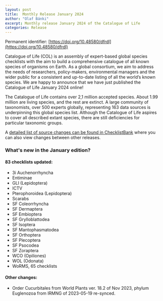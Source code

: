 ```yaml
---
layout: post
title:  Monthly Release January 2024
author: "Olaf Bánki"
excerpt: Monthly release January 2024 of the Catalogue of Life
categories: Release
---
```


Permanent identifier: [https://doi.org/10.48580/dfrdl](https://doi.org/10.48580/dfrdl)

Catalogue of Life (COL) is an assembly of expert-based global species checklists with the aim to build a comprehensive catalogue of all known species of organisms on Earth. 
As a global consortium, we aim to address the needs of researchers, policy-makers, environmental managers and the wider public for a consistent and up-to-date listing of all the world’s known species. 
We are happy to announce that we have just published the Catalogue of Life January 2024 online!

The Catalogue of Life contains over 2,1 million accepted species. About 1.99 million are living species, and the rest are extinct. A large community of taxonomists, over 500 experts globally, representing 163 data sources is underpinning this global species list.
Although the Catalogue of Life aspires to cover all described extant species, there are still deficiencies for particular taxonomic groups.

A [detailed list of source changes can be found in ChecklistBank](https://www.checklistbank.org/dataset/286246/sourcemetrics?hideUnchanged=true&releaseKey=281951) where you can also view changes between other releases.

### What's new in the January edition?

#### 83 checklists updated:

 * 3i Auchenorrhyncha
 * Entiminae
 * GLI (Lepidoptera)
 * ICTV
 * Pterophoroidea (Lepidoptera)
 * Scarabs
 * SF Coleorrhyncha
 * SF Dermaptera
 * SF Embioptera
 * SF Grylloblattodea
 * SF Isoptera
 * SF Mantophasmatodea
 * SF Orthoptera
 * SF Plecoptera
 * SF Psocodea
 * SF Zoraptera
 * WCO (Opiliones)
 * WOL (Odonata)
 * WoRMS, 65 checklists

#### Other changes:
 * Order Cucurbitales from World Plants ver. 18.2 of Nov 2023, phylum Euglenozoa from IRMNG of 2023-05-19 re-synced.
